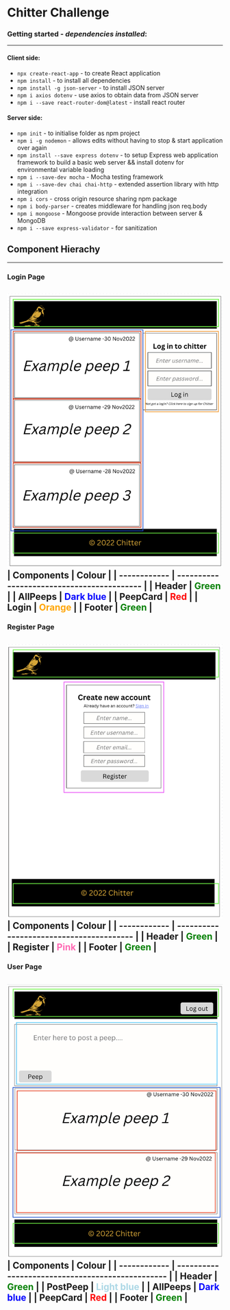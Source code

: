 Chitter Challenge
=================
### Getting started - *dependencies installed*:
---
#### **Client side**:
- `npx create-react-app` - to create React application
- `npm install` - to install all dependencies
- `npm install -g json-server` - to install JSON server
- `npm i axios dotenv` - use axios to obtain data from JSON server
- `npm i --save react-router-dom@latest` - install react router

#### **Server side**:
- `npm init` - to initialise folder as npm project
- `npm i -g nodemon` - allows edits without having to stop & start application over again
- `npm install --save express dotenv` - to setup Express web application framework to build a basic web server && install dotenv for environmental variable loading
- `npm i --save-dev mocha` - Mocha testing framework
- `npm i --save-dev chai chai-http` - extended assertion library with http integration
- `npm i cors` - cross origin resource sharing npm package
- `npm i body-parser` - creates middleware for handling json req.body
- `npm i mongoose` - Mongoose provide interaction between server & MongoDB
- `npm i --save express-validator` - for sanitization


## Component Hierachy
---
### Login Page
![LoginPage mockup](/wireframe/LoginPage.png)
| Components   | Colour                                     |
| ------------ | ------------------------------------------ |
| **Header**   | <span style="color: green">Green</span>    |
| **AllPeeps** | <span style="color: blue">Dark blue</span> |
| **PeepCard** | <span style="color: red">Red</span>        |
| **Login**    | <span style="color: orange">Orange</span>  |
| **Footer**   | <span style="color: green">Green</span>    |
---
### Register Page
![RegisterPage mockup](/wireframe/RegisterPage.png)
| Components   | Colour                                   |
| ------------ | ---------------------------------------- |
| **Header**   | <span style="color: green">Green</span>  |
| **Register** | <span style="color: hotpink">Pink</span> |
| **Footer**   | <span style="color: green">Green</span>  |
---
### User Page
![UserPage mockup](/wireframe/UserPage.png)
| Components   | Colour                                           |
| ------------ | ------------------------------------------------ |
| **Header**   | <span style="color: green">Green</span>          |
| **PostPeep** | <span style="color: lightblue">Light blue</span> |
| **AllPeeps** | <span style="color: blue">Dark blue</span>       |
| **PeepCard** | <span style="color: red">Red</span>              |
| **Footer**   | <span style="color: green">Green</span>          |
---
